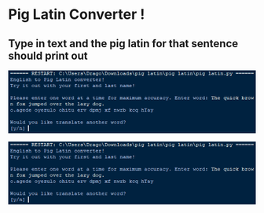 # Pig Latin Converter !
## Type in text and the pig latin for that sentence should print out
![alt text](https://github.com/alanpham31/11th-programming/blob/main/pig%20latin/piglatin.png)

![alt text](https://github.com/alanpham31/11th-programming/blob/main/pig%20latin/piglatin2.png)
